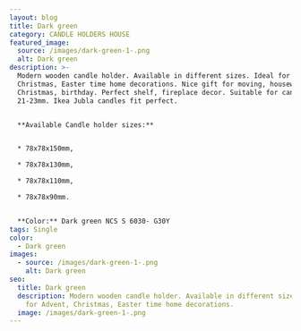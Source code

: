 ```yaml
---
layout: blog
title: Dark green
category: CANDLE HOLDERS HOUSE
featured_image:
  source: /images/dark-green-1-.png
  alt: Dark green
description: >-
  Modern wooden candle holder. Available in different sizes. Ideal for Advent,
  Christmas, Easter time home decorations. Nice gift for moving, housewarming,
  Christmas, birthday. Perfect shelf, fireplace decor. Suitable for candles diam
  21-23mm. Ikea Jubla candles fit perfect.


  **Available Candle holder sizes:**


  * 78x78x150mm,

  * 78x78x130mm,

  * 78x78x110mm,

  * 78x78x90mm.


  **Color:** Dark green NCS S 6030- G30Y
tags: Single
color:
  - Dark green
images:
  - source: /images/dark-green-1-.png
    alt: Dark green
seo:
  title: Dark green
  description: Modern wooden candle holder. Available in different sizes. Ideal
    for Advent, Christmas, Easter time home decorations.
  image: /images/dark-green-1-.png
---
```

